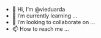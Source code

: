 - 👋 Hi, I’m @vieduarda
- 🌱 I’m currently learning ...
- 💞️ I’m looking to collaborate on ...
- 📫 How to reach me ...

<!---
vieduarda/vieduarda is a ✨ special ✨ repository because its `README.md` (this file) appears on your GitHub profile.
You can click the Preview link to take a look at your changes.
--->
